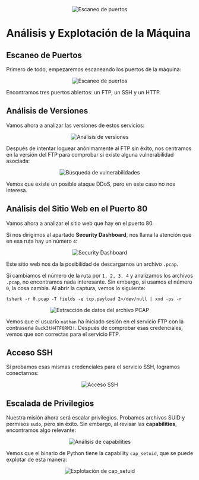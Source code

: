
<div align="center">
  <img src="https://github.com/user-attachments/assets/b96bf5ae-f49f-4ead-94c5-c8ea807cd52a" alt="Escaneo de puertos">
</div>

# Análisis y Explotación de la Máquina

## Escaneo de Puertos

Primero de todo, empezaremos escaneando los puertos de la máquina:

<div align="center">
  <img src="https://github.com/user-attachments/assets/67238b26-7936-4895-8982-6531b278fc11" alt="Escaneo de puertos">
</div>

Encontramos tres puertos abiertos: un FTP, un SSH y un HTTP.

## Análisis de Versiones

Vamos ahora a analizar las versiones de estos servicios:

<div align="center">
  <img src="https://github.com/user-attachments/assets/4b218112-6ae6-436a-a148-fc4abf49e22b" alt="Análisis de versiones">
</div>

Después de intentar loguear anónimamente al FTP sin éxito, nos centramos en la versión del FTP para comprobar si existe alguna vulnerabilidad asociada:

<div align="center">
  <img src="https://github.com/user-attachments/assets/645de744-d57e-47c6-a8d8-211c43cb5aba" alt="Búsqueda de vulnerabilidades">
</div>

Vemos que existe un posible ataque DDoS, pero en este caso no nos interesa.

## Análisis del Sitio Web en el Puerto 80

Vamos ahora a analizar el sitio web que hay en el puerto 80.

Si nos dirigimos al apartado **Security Dashboard**, nos llama la atención que en esa ruta hay un número `4`:

<div align="center">
  <img src="https://github.com/user-attachments/assets/48391367-842f-4ce4-af0e-82c17fc5d640" alt="Security Dashboard">
</div>

Este sitio web nos da la posibilidad de descargarnos un archivo `.pcap`.

Si cambiamos el número de la ruta por `1, 2, 3, 4` y analizamos los archivos `.pcap`, no encontramos nada interesante. Sin embargo, si usamos el número `0`, la cosa cambia. Al abrir la captura, vemos lo siguiente:

`tshark -r 0.pcap -T fields -e tcp.payload 2>/dev/null | xxd -ps -r`

<div align="center">
  <img src="https://github.com/user-attachments/assets/e27dafc5-179a-4c25-acbf-6a6e28622f09" alt="Extracción de datos del archivo PCAP">
</div>

Vemos que el usuario `nathan` ha iniciado sesión en el servicio FTP con la contraseña `Buck3tH4TF0RM3!`. Después de comprobar esas credenciales, vemos que son correctas para el servicio FTP.

## Acceso SSH

Si probamos esas mismas credenciales para el servicio SSH, logramos conectarnos:

<div align="center">
  <img src="https://github.com/user-attachments/assets/a5358aba-1fc7-4043-89a1-a325b7f9af87" alt="Acceso SSH">
</div>

## Escalada de Privilegios

Nuestra misión ahora será escalar privilegios. Probamos archivos SUID y permisos `sudo`, pero sin éxito. Sin embargo, al revisar las **capabilities**, encontramos algo relevante:

<div align="center">
  <img src="https://github.com/user-attachments/assets/c6d19241-e1e9-4119-9e18-702a87927e01" alt="Análisis de capabilities">
</div>

Vemos que el binario de Python tiene la capability `cap_setuid`, que se puede explotar de esta manera:

<div align="center">
  <img src="https://github.com/user-attachments/assets/a02d3582-9d00-4422-af2e-9e477b4bae62" alt="Explotación de cap_setuid">
</div>




